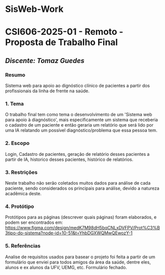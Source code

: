 ﻿# SisWeb-Work

# **CSI606-2025-01 - Remoto - Proposta de Trabalho Final**

## *Discente: Tomaz Guedes*

<!-- Descrever um resumo sobre o trabalho. -->

### Resumo

  Sistema web para apoio ao dignóstico clínico de pacientes a partir dos profissionais da linha de frente na saúde.

<!-- Apresentar o tema. -->
### 1. Tema

  O trabalho final tem como tema o desenvolvimento de um 'Sistema web para apoio à diagnóstico', mais especificamente um 
sistema que receberia o cadastro de um paciente e então geraria um 
relatório que será lido por uma IA relatando um possível diagnóstico/problema que essa pessoa tem.


<!-- Descrever e limitar o escopo da aplicação. -->
### 2. Escopo

  Login, Cadastro de pacientes, geração de relatório desses pacientes a partir de IA, historico desses pacientes, histórico de relatórios.

<!-- Apresentar restrições de funcionalidades e de escopo. -->
### 3. Restrições

  Neste trabalho não serão coletados muitos dados para análise de cada paciente, sendo considerados os principais para análise, devido a natureza acadêmica deste.

<!-- Construir alguns protótipos para a aplicação, disponibilizá-los no Github e descrever o que foi considerado. //-->
### 4. Protótipo

  Protótipos para as páginas (descrever quais páginas) foram elaborados, e podem ser encontrados em: https://www.figma.com/design/medK7M98dH5bqCNLxDVFPV/Prot%C3%B3tipo-do-sistema?node-id=10-51&t=YhbDGXWQMwQEwozY-1

### 5. Referências

  Analise de requisitos usados para basear o projeto foi feita a partir de um formulário que enviei para todos amigos da área da saúde, dentre eles, alunos e ex alunos da UFV, UEMG, etc. Formulário fechado.


